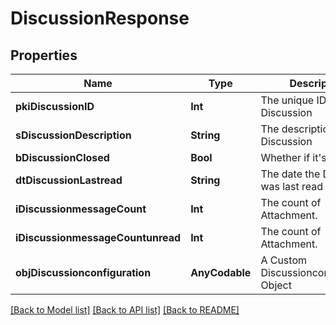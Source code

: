 # DiscussionResponse

## Properties
Name | Type | Description | Notes
------------ | ------------- | ------------- | -------------
**pkiDiscussionID** | **Int** | The unique ID of the Discussion | 
**sDiscussionDescription** | **String** | The description of the Discussion | 
**bDiscussionClosed** | **Bool** | Whether if it&#39;s an closed | 
**dtDiscussionLastread** | **String** | The date the Discussion was last read | [optional] 
**iDiscussionmessageCount** | **Int** | The count of Attachment. | 
**iDiscussionmessageCountunread** | **Int** | The count of Attachment. | 
**objDiscussionconfiguration** | **AnyCodable** | A Custom Discussionconfiguration Object | [optional] 

[[Back to Model list]](../README.md#documentation-for-models) [[Back to API list]](../README.md#documentation-for-api-endpoints) [[Back to README]](../README.md)


